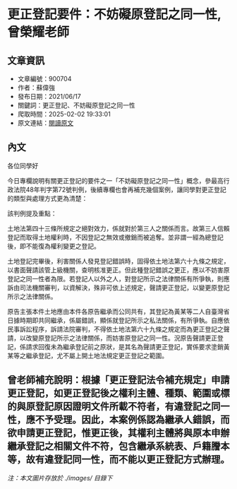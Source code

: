 # 更正登記要件：不妨礙原登記之同一性,曾榮耀老師

## 文章資訊
- 文章編號：900704
- 作者：蘇偉強
- 發布日期：2021/06/17
- 關鍵詞：更正登記、不妨礙原登記之同一性
- 爬取時間：2025-02-02 19:33:01
- 原文連結：[閱讀原文](https://real-estate.get.com.tw/Columns/detail.aspx?no=900704)

## 內文
各位同學好

今日專欄說明有關更正登記的要件之一「不妨礙原登記之同一性」概念，參最高行政法院48年判字第72號判例，後續專欄也會再補充幾個案例，讓同學對更正登記的類型與處理方式更為清楚：

該判例提及重點：

土地法第四十三條所規定之絕對效力，係就對於第三人之關係而言。故第三人信賴登記而取得土地權利時，不因登記之無效或撤銷而被追奪。並非謂一經為總登記後，即不能復為權利變更之登記。

土地登記完畢後，利害關係人發見登記錯誤時，固得依土地法第六十九條之規定，以書面聲請該管上級機關，查明核准更正。但此種登記錯誤之更正，應以不妨害原登記之同一性者為限。若登記人以外之人，對登記所示之法律關係有所爭執，則應訴由司法機關審判，以資解決，殊非可依上述規定，聲請更正登記，以變更原登記所示之法律關係。

原告主張本件土地應由本件各原告繼承而公同共有，其登記為黃某等二人自臺灣省日據時期即共同繼承，係屬錯誤，顯係就登記所示之私法關係，有所爭執。自應依民事訴訟程序，訴請法院審判，不得依土地法第六十九條之規定而為更正登記之聲請，以改變原登記所示之法律關係，而妨害原登記之同一性。況原告聲請更正登記，係請求回復未為繼承登記前之原狀，是其名為聲請更正登記，實係要求塗銷黃某等之繼承登記，尤不屬上開土地法規定更正登記之範圍。

曾老師補充說明：根據「更正登記法令補充規定」申請更正登記，如更正登記後之權利主體、種類、範圍或標的與原登記原因證明文件所載不符者，有違登記之同一性，應不予受理。因此，本案例係認為繼承人錯誤，而欲申請更正登記，惟更正後，其權利主體將與原本申辦繼承登記之相關文件不符，包含繼承系統表、戶籍謄本等，故有違登記同一性，而不能以更正登記方式辦理。
---
*注：本文圖片存放於 ./images/ 目錄下*
